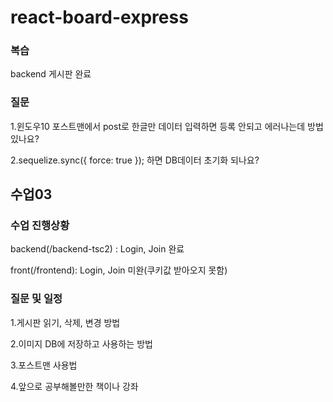 # react-board-express

### 복습 
backend 게시판 완료


### 질문 

1.윈도우10 포스트맨에서 post로 한글만 데이터 입력하면 등록 안되고 에러나는데 방법 있나요?

2.sequelize.sync({ force: true }); 하면 DB데이터 초기화 되나요?



## 수업03

### 수업 진행상황

backend(/backend-tsc2) : Login, Join 완료

front(/frontend): Login, Join 미완(쿠키값 받아오지 못함)

### 질문 및 일정

1.게시판 읽기, 삭제, 변경 방법

2.이미지 DB에 저장하고 사용하는 방법

3.포스트맨 사용법

4.앞으로 공부해볼만한 책이나 강좌
